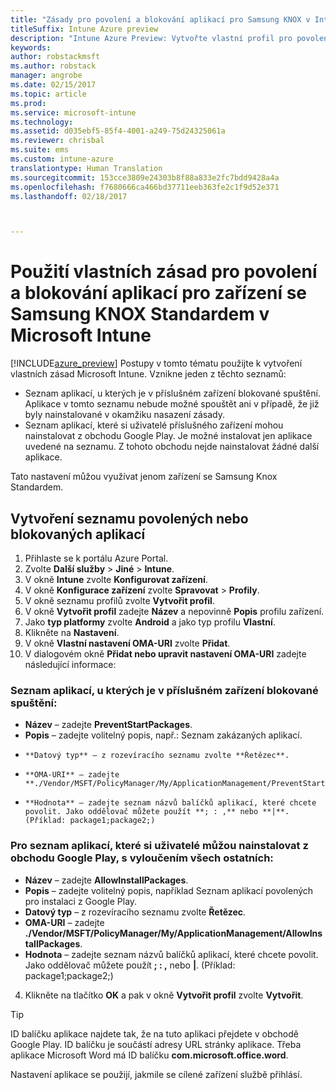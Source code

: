 ```yaml
---
title: "Zásady pro povolení a blokování aplikací pro Samsung KNOX v Intune"
titleSuffix: Intune Azure preview
description: "Intune Azure Preview: Vytvořte vlastní profil pro povolení a blokování aplikací pro zařízení se Samsung Knox Standardem."
keywords: 
author: robstackmsft
ms.author: robstack
manager: angrobe
ms.date: 02/15/2017
ms.topic: article
ms.prod: 
ms.service: microsoft-intune
ms.technology: 
ms.assetid: d035ebf5-85f4-4001-a249-75d24325061a
ms.reviewer: chrisbal
ms.suite: ems
ms.custom: intune-azure
translationtype: Human Translation
ms.sourcegitcommit: 153cce3809e24303b8f88a833e2fc7bdd9428a4a
ms.openlocfilehash: f7680666ca466bd37711eeb363fe2c1f9d52e371
ms.lasthandoff: 02/18/2017



---
```

# <a name="use-custom-policies-to-allow-and-block-apps-for-samsung-knox-standard-devices-in-microsoft-intune"></a>Použití vlastních zásad pro povolení a blokování aplikací pro zařízení se Samsung KNOX Standardem v Microsoft Intune
[!INCLUDE[azure_preview](../includes/azure_preview.md)] Postupy v tomto tématu použijte k vytvoření vlastních zásad Microsoft Intune. Vznikne jeden z těchto seznamů:

- Seznam aplikací, u kterých je v příslušném zařízení blokované spuštění. Aplikace v tomto seznamu nebude možné spouštět ani v případě, že již byly nainstalované v okamžiku nasazení zásady.
- Seznam aplikací, které si uživatelé příslušného zařízení mohou nainstalovat z obchodu Google Play. Je možné instalovat jen aplikace uvedené na seznamu. Z tohoto obchodu nejde nainstalovat žádné další aplikace.

Tato nastavení můžou využívat jenom zařízení se Samsung Knox Standardem.

## <a name="create-an-allowed-or-blocked-app-list"></a>Vytvoření seznamu povolených nebo blokovaných aplikací

1. Přihlaste se k portálu Azure Portal.
2. Zvolte **Další služby** > **Jiné** > **Intune**.
3. V okně **Intune** zvolte **Konfigurovat zařízení**.
2. V okně **Konfigurace zařízení** zvolte **Spravovat** > **Profily**.
2. V okně seznamu profilů zvolte **Vytvořit profil**.
3. V okně **Vytvořit profil** zadejte **Název** a nepovinně **Popis** profilu zařízení.
2. Jako **typ platformy** zvolte **Android** a jako typ profilu **Vlastní**.
3. Klikněte na **Nastavení**.
3. V okně **Vlastní nastavení OMA-URI** zvolte **Přidat**.
4. V dialogovém okně **Přidat nebo upravit nastavení OMA-URI** zadejte následující informace:

### <a name="for-a-list-of-apps-that-are-blocked-from-running-on-the-device"></a>Seznam aplikací, u kterých je v příslušném zařízení blokované spuštění:

- **Název** – zadejte **PreventStartPackages**.
- **Popis** – zadejte volitelný popis, např.: Seznam zakázaných aplikací.
-     **Datový typ** – z rozevíracího seznamu zvolte **Řetězec**.
-     **OMA-URI** – zadejte **./Vendor/MSFT/PolicyManager/My/ApplicationManagement/PreventStartPackages**.
-     **Hodnota** – zadejte seznam názvů balíčků aplikací, které chcete povolit. Jako oddělovač můžete použít **; : ,** nebo **|**. (Příklad: package1;package2;)

### <a name="for-a-list-of-apps-that-users-are-allowed-to-install-from-the-google-play-store-while-excluding-all-other-apps"></a>Pro seznam aplikací, které si uživatelé můžou nainstalovat z obchodu Google Play, s vyloučením všech ostatních:
- **Název** – zadejte **AllowInstallPackages**.
- **Popis** – zadejte volitelný popis, například Seznam aplikací povolených pro instalaci z Google Play.
- **Datový typ** – z rozevíracího seznamu zvolte **Řetězec**.
- **OMA-URI** – zadejte **./Vendor/MSFT/PolicyManager/My/ApplicationManagement/AllowInstallPackages**.
- **Hodnota** – zadejte seznam názvů balíčků aplikací, které chcete povolit. Jako oddělovač můžete použít **; : ,** nebo **|**. (Příklad: package1;package2;)

4. Klikněte na tlačítko **OK** a pak v okně **Vytvořit profil** zvolte **Vytvořit**.

>[!TIP]
> ID balíčku aplikace najdete tak, že na tuto aplikaci přejdete v obchodě Google Play. ID balíčku je součástí adresy URL stránky aplikace. Třeba aplikace Microsoft Word má ID balíčku **com.microsoft.office.word**.

Nastavení aplikace se použijí, jakmile se cílené zařízení službě přihlásí.


<!---## Assign the custom profile--->

